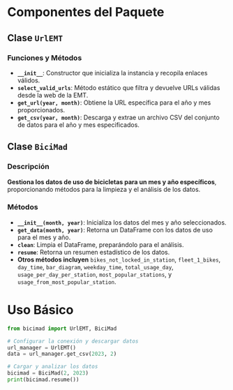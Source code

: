 # Componentes del Paquete

## Clase `UrlEMT`

### Funciones y Métodos
- **`__init__`**: Constructor que inicializa la instancia y recopila enlaces válidos.
- **`select_valid_urls`**: Método estático que filtra y devuelve URLs válidas desde la web de la EMT.
- **`get_url(year, month)`**: Obtiene la URL específica para el año y mes proporcionados.
- **`get_csv(year, month)`**: Descarga y extrae un archivo CSV del conjunto de datos para el año y mes especificados.

## Clase `BiciMad`

### Descripción
**Gestiona los datos de uso de bicicletas para un mes y año específicos**, proporcionando métodos para la limpieza y el análisis de los datos.

### Métodos
- **`__init__(month, year)`**: Inicializa los datos del mes y año seleccionados.
- **`get_data(month, year)`**: Retorna un DataFrame con los datos de uso para el mes y año.
- **`clean`**: Limpia el DataFrame, preparándolo para el análisis.
- **`resume`**: Retorna un resumen estadístico de los datos.
- **Otros métodos incluyen** `bikes_not_locked_in_station`, `fleet_1_bikes`, `day_time`, `bar_diagram`, `weekday_time`, `total_usage_day`, `usage_per_day_per_station`, `most_popular_stations`, y `usage_from_most_popular_station`.

# Uso Básico

```python
from bicimad import UrlEMT, BiciMad

# Configurar la conexión y descargar datos
url_manager = UrlEMT()
data = url_manager.get_csv(2023, 2)

# Cargar y analizar los datos
bicimad = BiciMad(2, 2023)
print(bicimad.resume())
